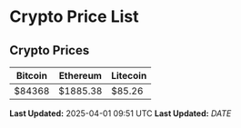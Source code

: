 # Crypto Price List

## Crypto Prices
| Bitcoin | Ethereum | Litecoin |
| ------- | -------- | -------- |
| $84368 | $1885.38 | $85.26 |
**Last Updated:** 2025-04-01 09:51 UTC
**Last Updated:** $DATE$
